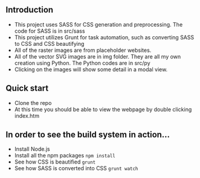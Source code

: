 ## Introduction
- This project uses SASS for CSS generation and preprocessing. The code for SASS is in src/sass
- This project utilizes Grunt for task automation, such as converting SASS to CSS and CSS beautifying
- All of the raster images are from placeholder websites.
- All of the vector SVG images are in img folder. They are all my own creation using Python. The Python codes are in src/py
- Clicking on the images will show some detail in a modal view.

## Quick start
- Clone the repo
- At this time you should be able to view the webpage by double clicking index.htm

## In order to see the build system in action...
- Install Node.js 
- Install all the npm packages `npm install`
- See how CSS is beautified `grunt`
- See how SASS is converted into CSS `grunt watch`




